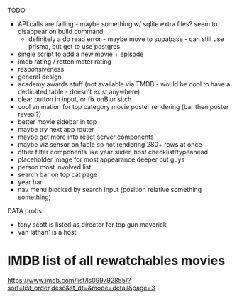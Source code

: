TODO

- API calls are failing - maybe something w/ sqlite extra files? seem to disappear on build command
  - definitely a db read error - maybe move to supabase - can still use prisma, but get to use postgres
- single script to add a new movie + episode
- imdb rating / rotten mater rating
- responsiveness
- general design
- academy awards stuff (not available via TMDB - would be cool to have a dedicated table - doesn't exist anywhere)
- clear button in input, or fix onBlur sitch
- cool animation for top category movie poster rendering (bar then poster reveal?)
- better movie sidebar in top
- maybe try next app router
- maybe get more into react server components
- maybe viz sensor on table so not rendering 280+ rows at once
- other filter components like year slider, host checklist/typeahead
- placeholder image for most appearance deeper cut guys
- person most involved list
- search bar on top cat page
- year bar
- nav menu blocked by search input (position relative something something)

DATA probs

- tony scott is listed as director for top gun maverick
- van lathan' is a host

# IMDB list of all rewatchables movies

https://www.imdb.com/list/ls099792855/?sort=list_order,desc&st_dt=&mode=detail&page=3
